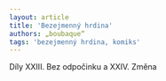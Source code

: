 ```yaml
---
layout: article
title: 'Bezejmenný hrdina'
authors: „boubaque“
tags: 'bezejmenný hrdina, komiks'
---
```


Díly XXIII. Bez odpočinku a XXIV. Změna
